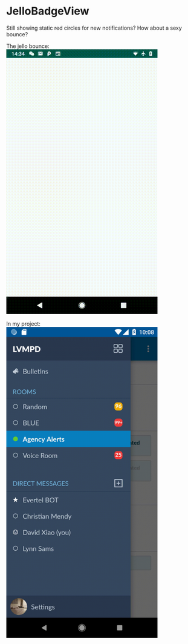 # JelloBadgeView

Still showing static red circles for new notifications? How about a sexy bounce?

The jello bounce:                
![](device20190313143513.gif)   

In my project:
<br>
<img width="400" src="https://raw.githubusercontent.com/dxtucson/JelloBadgeView/master/use_example.gif" >
<br>


